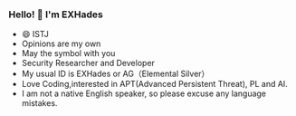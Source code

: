 ### Hello! 👋  I'm EXHades 

<!--
**EXHades/EXHades** is a ✨ _special_ ✨ repository because its `README.md` (this file) appears on your GitHub profile.

Here are some ideas to get you started:

- 🔭 I’m currently working on ...
- 🌱 I’m currently learning ...
- 👯 I’m looking to collaborate on ...
- 😄 I’m looking for help with ...
- 💬 Ask me about ...
- 📫 How to reach me: ...
- 🤔 Pronouns: ...
- ⚡ Fun fact: ...
-->

- 😄 ISTJ
- Opinions are my own
- May the symbol with you
- Security Researcher and Developer
- My usual ID is EXHades or AG（Elemental Silver）
- Love Coding,interested in APT(Advanced Persistent Threat), PL and AI.
- I am not a native English speaker, so please excuse any language mistakes.
